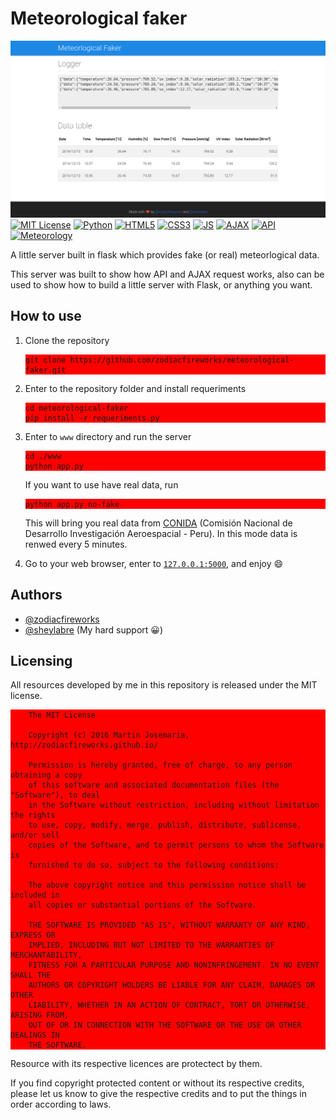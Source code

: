 <style>pre{background-color:red!important}</style>
# Meteorological faker

[![Preview](./banner.png)][1]
[![MIT License][2]][1] [![Python][3]][1] [![HTML5][4]][1] [![CSS3][5]][1] [![JS][6]][1] [![AJAX][7]][1] [![API][8]][1] [![Meteorology][9]][1]

A little server built in flask which provides fake (or real) meteorlogical data.

This server was built to show how API and AJAX request works, also can be used to show how to build a little server with Flask, or anything you want.


## How to use

1. Clone the repository
    ```
    git clone https://github.com/zodiacfireworks/meteorological-faker.git
    ```

2. Enter to the repository folder and install requeriments
    ```
    cd meteorological-faker
    pip install -r requeriments.py
    ```

3. Enter to `www` directory and run the server
    ```
    cd ./www
    python app.py
    ```

    If you want to use have real data, run
    ```
    python app.py no-fake
    ```

    This will bring you real data from [CONIDA][conida] (Comisión Nacional de Desarrollo Investigación Aeroespacial - Peru). In this mode data is renwed every 5 minutes.

4. Go to your web browser, enter to [`127.0.0.1:5000`][local], and enjoy :smile:

## Authors

* [@zodiacfireworks](https://github.com/zodiacfireworks)
* [@sheylabre](https://github.com/sheylabre) (My hard support :grinning:)

## Licensing

All resources developed by me in this repository is released under the MIT license.

```text
    The MIT License

    Copyright (c) 2016 Martin Josemaría, http://zodiacfireworks.github.io/

    Permission is hereby granted, free of charge, to any person obtaining a copy
    of this software and associated documentation files (the "Software"), to deal
    in the Software without restriction, including without limitation the rights
    to use, copy, modify, merge, publish, distribute, sublicense, and/or sell
    copies of the Software, and to permit persons to whom the Software is
    furnished to do so, subject to the following conditions:

    The above copyright notice and this permission notice shall be included in
    all copies or substantial portions of the Software.

    THE SOFTWARE IS PROVIDED "AS IS", WITHOUT WARRANTY OF ANY KIND, EXPRESS OR
    IMPLIED, INCLUDING BUT NOT LIMITED TO THE WARRANTIES OF MERCHANTABILITY,
    FITNESS FOR A PARTICULAR PURPOSE AND NONINFRINGEMENT. IN NO EVENT SHALL THE
    AUTHORS OR COPYRIGHT HOLDERS BE LIABLE FOR ANY CLAIM, DAMAGES OR OTHER
    LIABILITY, WHETHER IN AN ACTION OF CONTRACT, TORT OR OTHERWISE, ARISING FROM,
    OUT OF OR IN CONNECTION WITH THE SOFTWARE OR THE USE OR OTHER DEALINGS IN
    THE SOFTWARE.
```

Resource with its respective licences are protectect by them.

If you find copyright protected content or without its respective credits,
please let us know to give the respective credits and to put the things in
order according to laws.

[1]: git@github.com:zodiacfireworks/meteorological-faker.git
[2]: https://img.shields.io/badge/License-MIT-blue.svg?maxAge=2592000&style=flat-square
[3]: https://img.shields.io/badge/Language-Python-green.svg?maxAge=2592000&style=flat-square
[4]: https://img.shields.io/badge/Language-HTML5-orange.svg?maxAge=2592000&style=flat-square
[5]: https://img.shields.io/badge/Language-CSS3-blue.svg?maxAge=2592000&style=flat-square
[6]: https://img.shields.io/badge/Language-JS-yellow.svg?maxAge=2592000&style=flat-square
[7]: https://img.shields.io/badge/Topic-AJAX-green.svg?maxAge=2592000&style=flat-square
[8]: https://img.shields.io/badge/Topic-API-green.svg?maxAge=2592000&style=flat-square
[9]: https://img.shields.io/badge/Topic-Meteorology-green.svg?maxAge=2592000&style=flat-square
[conida]: http://www.conida.gob.pe/OTROS/joomla/astro/clima.htm
[local]: http://127.0.0.1:5000
